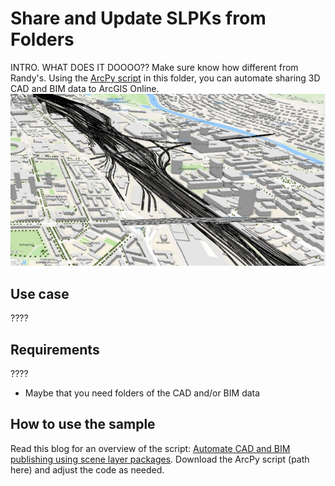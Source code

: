 # Share and Update SLPKs from Folders

INTRO. WHAT DOES IT DOOOO?? Make sure know how different from Randy's. Using the [ArcPy script](Publish.py) in this folder, you can automate sharing 3D CAD and BIM data to ArcGIS Online.
![image](image.png)

## Use case
????

## Requirements
????
- Maybe that you need folders of the CAD and/or BIM data

## How to use the sample
Read this blog for an overview of the script: [Automate CAD and BIM publishing using scene layer packages](https://www.esri.com/arcgis-blog/products/arcgis-pro/3d-gis/automate-cad-and-bim-publishing-using-scene-layer-packages). Download the ArcPy script (path here) and adjust the code as needed. 


